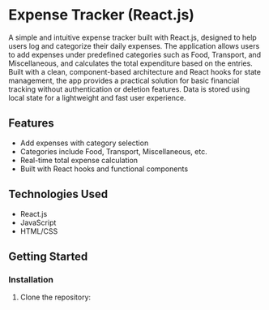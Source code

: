 # Expense Tracker (React.js)

 A simple and intuitive expense tracker built with React.js, designed to help users log and categorize their daily expenses. The application allows users to add expenses under predefined categories such as Food, Transport, and Miscellaneous, and calculates the total expenditure based on the entries. Built with a clean, component-based architecture and React hooks for state management, the app provides a practical solution for basic financial tracking without authentication or deletion features. Data is stored using local state for a lightweight and fast user experience.

## Features
- Add expenses with category selection
- Categories include Food, Transport, Miscellaneous, etc.
- Real-time total expense calculation
- Built with React hooks and functional components

## Technologies Used
- React.js
- JavaScript
- HTML/CSS

## Getting Started

### Installation

1. Clone the repository:
